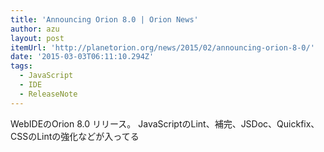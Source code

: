 ```yaml
---
title: 'Announcing Orion 8.0 | Orion News'
author: azu
layout: post
itemUrl: 'http://planetorion.org/news/2015/02/announcing-orion-8-0/'
date: '2015-03-03T06:11:10.294Z'
tags:
  - JavaScript
  - IDE
  - ReleaseNote
---
```

WebIDEのOrion 8.0 リリース。
JavaScriptのLint、補完、JSDoc、Quickfix、CSSのLintの強化などが入ってる
